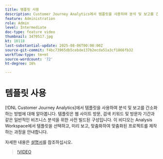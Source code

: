 ```yaml
---
title: 템플릿 사용
description: Customer Journey Analytics에서 템플릿을 사용하여 분석 및 보고를 간소화하는 방법에 대해 알아봅니다.
feature: Administration
role: Admin
level: Intermediate
doc-type: feature video
thumbnail: 3470517.jpg
kt: 18118
last-substantial-update: 2025-08-06T00:00:00Z
source-git-commit: f4bc73965db5cebde137b2ecda51a3cf1866fb32
workflow-type: tm+mt
source-wordcount: '72'
ht-degree: 16%

---
```


# 템플릿 사용

[!DNL Customer Journey Analytics]에서 템플릿을 사용하여 분석 및 보고를 간소화하는 방법에 대해 알아봅니다. 템플릿은 웹 사이트 방문, 검색 키워드 및 방문자 기간과 같은 일반적인 비즈니스 분석을 위한 사전 빌드된 구성입니다. 이 비디오는 Analysis Workspace에서 템플릿을 선택하고, 미리 보고, 맞춤화하여 맞춤화된 프로젝트를 제작하는 과정을 안내합니다.

자세한 내용은 [설명서](https://experienceleague.adobe.com/ko/docs/analytics-platform/using/cja-workspace/templates/use-templates)를 참조하십시오.

>[!VIDEO](https://video.tv.adobe.com/v/3470517/?learn=on)
